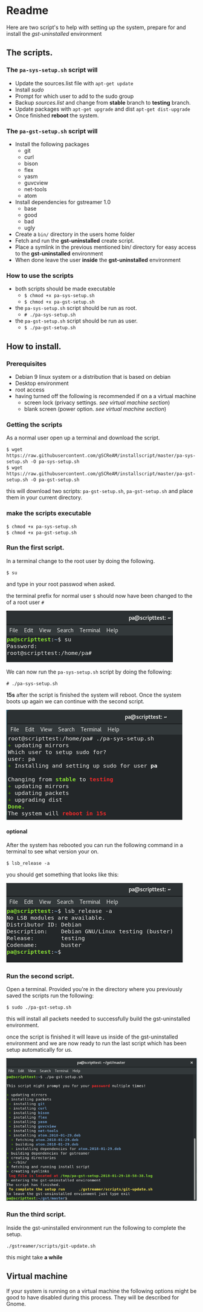 # Readme
Here are two script's to help with setting up the system, prepare for and install the _gst-uninstalled_ environment

## The scripts.
### The `pa-sys-setup.sh` script will

* Update the sources.list file with `apt-get update`
* Install _sudo_
* Prompt for which user to add to the sudo group
* Backup _sources.list_ and change from __stable__ branch to __testing__ branch.
* Update packages with `apt-get upgrade` and dist `apt-get dist-upgrade`
* Once finished __reboot__ the system.

### The `pa-gst-setup.sh` script will

* Install the following packages
  * git
  * curl
  * bison
  * flex
  * yasm
  * guvcview
  * net-tools
  * atom
* Install dependencies for gstreamer 1.0
  * base
  * good
  * bad
  * ugly
* Create a `bin/` directory in the users home folder
* Fetch and run the __gst-uninstalled__ create script.
* Place a symlink in the previous mentioned bin/ directory for easy access to the __gst-uninstalled__ environment
* When done leave the user __inside__ the __gst-uninstalled__ environment

### How to use the scripts
* both scripts should be made executable
  * `$ chmod +x pa-sys-setup.sh`
  * `$ chmod +x pa-gst-setup.sh`
* the `pa-sys-setup.sh` script should be run as root.
  * `# ./pa-sys-setup.sh`
* the `pa-gst-setup.sh` script should be run as user.
  * `$ ./pa-gst-setup.sh`

## How to install.
### Prerequisites
* Debian 9 linux system or a distribution that is based on debian
* Desktop environment
* root access
* having turned off the following is recommended if on a a virtual machine
  * screen lock (privacy settings. _see virtual machine section_)
  * blank screen (power option. _see virtual machine section_)

### Getting the scripts
As a normal user open up a terminal and download the script.
```
$ wget https://raw.githubusercontent.com/gSCReAM/installscript/master/pa-sys-setup.sh -O pa-sys-setup.sh
$ wget https://raw.githubusercontent.com/gSCReAM/installscript/master/pa-gst-setup.sh -O pa-gst-setup.sh

```
this will download two scripts: `pa-gst-setup.sh`, `pa-gst-setup.sh` and place them in your current directory.

### make the scripts executable
```
$ chmod +x pa-sys-setup.sh
$ chmod +x pa-gst-setup.sh
```

### Run the first script.
In a terminal change to the root user by doing the following.
```
$ su
```
and type in your root passwod when asked.

the terminal prefix for normal user `$` should now have been changed to the of a root user `#`

![su](https://github.com/gSCReAM/installscript/blob/master/img/su.png?raw=true)

We can now run the `pa-sys-setup.sh` script by doing the following:
```
# ./pa-sys-setup.sh
```
__15s__ after the script is finished the system will reboot.
Once the system boots up again we can continue with the second script.

![pa-sys-setup](https://github.com/gSCReAM/installscript/blob/master/img/pa-sys-setup-done.png?raw=true)

#### optional
After the system has rebooted you can run the following command in a terminal to see what version your on.
```
$ lsb_release -a
```

you should get something that looks like this:

![lsb_release](https://github.com/gSCReAM/installscript/blob/master/img/ls_release-a.png?raw=true)

### Run the second script.
Open a terminal. Provided you're in the directory where you previously saved the scripts run the following:
```
$ sudo ./pa-gst-setup.sh
```
this will install all packets needed to successfully build the gst-uninstalled environment.

once the script is finished it will leave us inside of the gst-uninstalled environment and we are now ready to run the last script which has been setup automatically for us.

![pa-gst-setup](https://github.com/gSCReAM/installscript/blob/master/img/pa-gst-setup-done.png?raw=true)

### Run the third script.
Inside the gst-uninstalled environment run the following to complete the setup.
```
./gstreamer/scripts/git-update.sh
```
this might take __a while__

## Virtual machine
If your system is running on a virtual machine the following options might be good to have disabled during this process. They will be described for Gnome.
